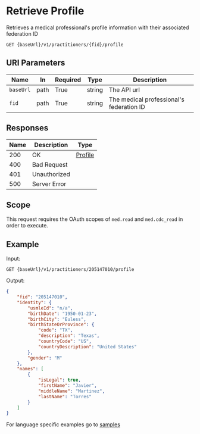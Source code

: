 # Retrieve Profile

Retrieves a medical professional's profile information with their associated federation ID
 
```HTTP 
GET {baseUrl}/v1/practitioners/{fid}/profile
```

## URI Parameters

| Name | In | Required | Type | Description |
| ---- | -- | -------- | ---- | ----------- |
| `baseUrl` | path | True | string| The API url |
| `fid` | path | True | string | The medical professional's federation ID |

## Responses

| Name | Description     | Type  |
| ---- | --------------- | ----- |
| 200  | OK              | [Profile](../types/profile.md) |
| 400  | Bad Request     |  |
| 401  | Unauthorized    |  |
| 500  | Server Error    |  |

## Scope

This request requires the OAuth scopes of `med.read` and `med.cdc_read` in order to execute.

## Example

Input:

```HTTP
GET {baseUrl}/v1/practitioners/205147010/profile
```

Output:

```json
{
    "fid": "205147010",
    "identity": {
        "usmleId": "n/a",
        "birthDate": "1950-01-23",
        "birthCity": "Euless",
        "birthStateOrProvince": {
            "code": "TX",
            "description": "Texas",
            "countryCode": "US",
            "countryDescription": "United States"
        },
        "gender": "M"
    },
    "names": [
        {
            "isLegal": true,
            "firstName": "Javier",
            "middleName": "Martinez",
            "lastName": "Torres"
        }
    ]
}
```

For language specific examples go to [samples](/samples/)